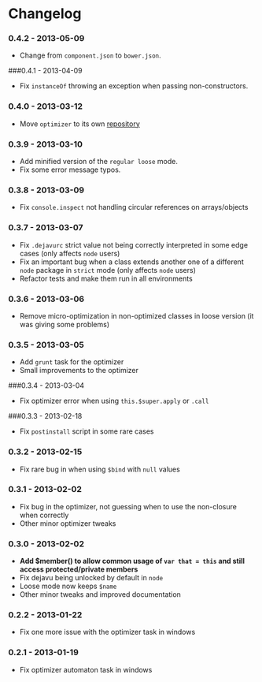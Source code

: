 # Changelog

### 0.4.2 - 2013-05-09
- Change from `component.json` to `bower.json`.

###0.4.1 - 2013-04-09
- Fix `instanceOf` throwing an exception when passing non-constructors.

### 0.4.0 - 2013-03-12
- Move `optimizer` to its own [repository](https://github.com/IndigoUnited/dejavu-optimizer)

### 0.3.9 - 2013-03-10
- Add minified version of the `regular loose` mode.
- Fix some error message typos.

### 0.3.8 - 2013-03-09
- Fix `console.inspect` not handling circular references on arrays/objects

### 0.3.7 - 2013-03-07
- Fix `.dejavurc` strict value not being correctly interpreted in some edge cases (only affects `node` users)
- Fix an important bug when a class extends another one of a different `node` package in `strict` mode (only affects `node` users)
- Refactor tests and make them run in all environments

### 0.3.6 - 2013-03-06
- Remove micro-optimization in non-optimized classes in loose version (it was giving some problems)

### 0.3.5 - 2013-03-05
- Add `grunt` task for the optimizer
- Small improvements to the optimizer

###0.3.4 - 2013-03-04
- Fix optimizer error when using `this.$super.apply` or `.call`

###0.3.3 - 2013-02-18
- Fix `postinstall` script in some rare cases

### 0.3.2 - 2013-02-15
- Fix rare bug in when using `$bind` with `null` values

### 0.3.1 - 2013-02-02
- Fix bug in the optimizer, not guessing when to use the non-closure when correctly
- Other minor optimizer tweaks

### 0.3.0 - 2013-02-02
- __Add $member() to allow common usage of `var that = this` and still access protected/private members__
- Fix dejavu being unlocked by default in `node`
- Loose mode now keeps `$name`
- Other minor tweaks and improved documentation

### 0.2.2 - 2013-01-22
- Fix one more issue with the optimizer task in windows

### 0.2.1 - 2013-01-19
- Fix optimizer automaton task in windows
